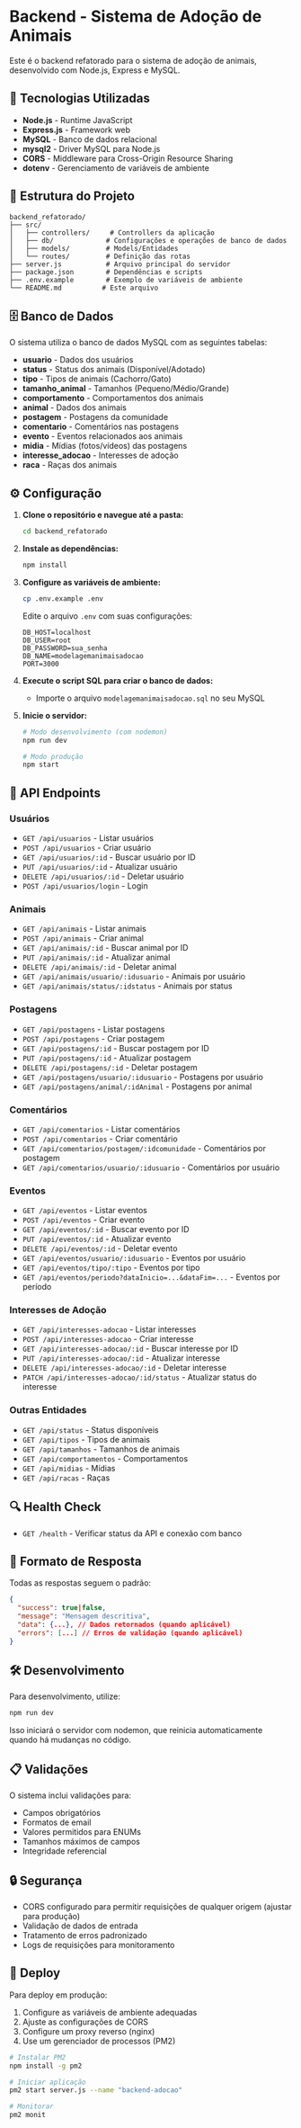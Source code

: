 # Backend - Sistema de Adoção de Animais

Este é o backend refatorado para o sistema de adoção de animais, desenvolvido com Node.js, Express e MySQL.

## 🚀 Tecnologias Utilizadas

- **Node.js** - Runtime JavaScript
- **Express.js** - Framework web
- **MySQL** - Banco de dados relacional
- **mysql2** - Driver MySQL para Node.js
- **CORS** - Middleware para Cross-Origin Resource Sharing
- **dotenv** - Gerenciamento de variáveis de ambiente

## 📁 Estrutura do Projeto

```
backend_refatorado/
├── src/
│   ├── controllers/     # Controllers da aplicação
│   ├── db/             # Configurações e operações de banco de dados
│   ├── models/         # Models/Entidades
│   └── routes/         # Definição das rotas
├── server.js           # Arquivo principal do servidor
├── package.json        # Dependências e scripts
├── .env.example        # Exemplo de variáveis de ambiente
└── README.md          # Este arquivo
```

## 🗄️ Banco de Dados

O sistema utiliza o banco de dados MySQL com as seguintes tabelas:

- **usuario** - Dados dos usuários
- **status** - Status dos animais (Disponível/Adotado)
- **tipo** - Tipos de animais (Cachorro/Gato)
- **tamanho_animal** - Tamanhos (Pequeno/Médio/Grande)
- **comportamento** - Comportamentos dos animais
- **animal** - Dados dos animais
- **postagem** - Postagens da comunidade
- **comentario** - Comentários nas postagens
- **evento** - Eventos relacionados aos animais
- **midia** - Mídias (fotos/vídeos) das postagens
- **interesse_adocao** - Interesses de adoção
- **raca** - Raças dos animais

## ⚙️ Configuração

1. **Clone o repositório e navegue até a pasta:**
   ```bash
   cd backend_refatorado
   ```

2. **Instale as dependências:**
   ```bash
   npm install
   ```

3. **Configure as variáveis de ambiente:**
   ```bash
   cp .env.example .env
   ```
   
   Edite o arquivo `.env` com suas configurações:
   ```env
   DB_HOST=localhost
   DB_USER=root
   DB_PASSWORD=sua_senha
   DB_NAME=modelagemanimaisadocao
   PORT=3000
   ```

4. **Execute o script SQL para criar o banco de dados:**
   - Importe o arquivo `modelagemanimaisadocao.sql` no seu MySQL

5. **Inicie o servidor:**
   ```bash
   # Modo desenvolvimento (com nodemon)
   npm run dev
   
   # Modo produção
   npm start
   ```

## 📡 API Endpoints

### Usuários
- `GET /api/usuarios` - Listar usuários
- `POST /api/usuarios` - Criar usuário
- `GET /api/usuarios/:id` - Buscar usuário por ID
- `PUT /api/usuarios/:id` - Atualizar usuário
- `DELETE /api/usuarios/:id` - Deletar usuário
- `POST /api/usuarios/login` - Login

### Animais
- `GET /api/animais` - Listar animais
- `POST /api/animais` - Criar animal
- `GET /api/animais/:id` - Buscar animal por ID
- `PUT /api/animais/:id` - Atualizar animal
- `DELETE /api/animais/:id` - Deletar animal
- `GET /api/animais/usuario/:idusuario` - Animais por usuário
- `GET /api/animais/status/:idstatus` - Animais por status

### Postagens
- `GET /api/postagens` - Listar postagens
- `POST /api/postagens` - Criar postagem
- `GET /api/postagens/:id` - Buscar postagem por ID
- `PUT /api/postagens/:id` - Atualizar postagem
- `DELETE /api/postagens/:id` - Deletar postagem
- `GET /api/postagens/usuario/:idusuario` - Postagens por usuário
- `GET /api/postagens/animal/:idAnimal` - Postagens por animal

### Comentários
- `GET /api/comentarios` - Listar comentários
- `POST /api/comentarios` - Criar comentário
- `GET /api/comentarios/postagem/:idcomunidade` - Comentários por postagem
- `GET /api/comentarios/usuario/:idusuario` - Comentários por usuário

### Eventos
- `GET /api/eventos` - Listar eventos
- `POST /api/eventos` - Criar evento
- `GET /api/eventos/:id` - Buscar evento por ID
- `PUT /api/eventos/:id` - Atualizar evento
- `DELETE /api/eventos/:id` - Deletar evento
- `GET /api/eventos/usuario/:idusuario` - Eventos por usuário
- `GET /api/eventos/tipo/:tipo` - Eventos por tipo
- `GET /api/eventos/periodo?dataInicio=...&dataFim=...` - Eventos por período

### Interesses de Adoção
- `GET /api/interesses-adocao` - Listar interesses
- `POST /api/interesses-adocao` - Criar interesse
- `GET /api/interesses-adocao/:id` - Buscar interesse por ID
- `PUT /api/interesses-adocao/:id` - Atualizar interesse
- `DELETE /api/interesses-adocao/:id` - Deletar interesse
- `PATCH /api/interesses-adocao/:id/status` - Atualizar status do interesse

### Outras Entidades
- `GET /api/status` - Status disponíveis
- `GET /api/tipos` - Tipos de animais
- `GET /api/tamanhos` - Tamanhos de animais
- `GET /api/comportamentos` - Comportamentos
- `GET /api/midias` - Mídias
- `GET /api/racas` - Raças

## 🔍 Health Check

- `GET /health` - Verificar status da API e conexão com banco

## 📝 Formato de Resposta

Todas as respostas seguem o padrão:

```json
{
  "success": true|false,
  "message": "Mensagem descritiva",
  "data": {...}, // Dados retornados (quando aplicável)
  "errors": [...] // Erros de validação (quando aplicável)
}
```

## 🛠️ Desenvolvimento

Para desenvolvimento, utilize:

```bash
npm run dev
```

Isso iniciará o servidor com nodemon, que reinicia automaticamente quando há mudanças no código.

## 📋 Validações

O sistema inclui validações para:
- Campos obrigatórios
- Formatos de email
- Valores permitidos para ENUMs
- Tamanhos máximos de campos
- Integridade referencial

## 🔒 Segurança

- CORS configurado para permitir requisições de qualquer origem (ajustar para produção)
- Validação de dados de entrada
- Tratamento de erros padronizado
- Logs de requisições para monitoramento

## 🚀 Deploy

Para deploy em produção:

1. Configure as variáveis de ambiente adequadas
2. Ajuste as configurações de CORS
3. Configure um proxy reverso (nginx)
4. Use um gerenciador de processos (PM2)

```bash
# Instalar PM2
npm install -g pm2

# Iniciar aplicação
pm2 start server.js --name "backend-adocao"

# Monitorar
pm2 monit
```

